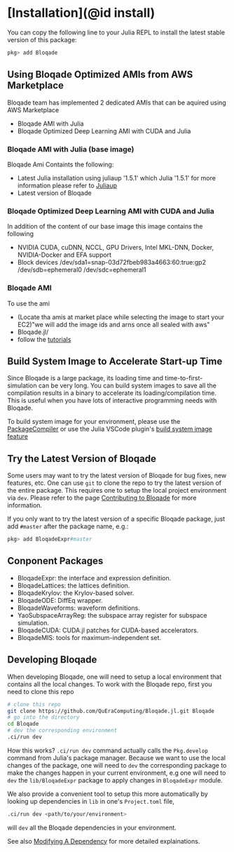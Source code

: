 # [Installation](@id install)

You can copy the following line to your Julia REPL
to install the latest stable version of this package:

```julia
pkg> add Bloqade
```
## Using Bloqade Optimized AMIs from AWS Marketplace
Bloqade team has implemented 2 dedicated AMIs that can be aquired using AWS Marketplace

- Bloqade AMI with Julia
- Bloqade Optimized Deep Learning AMI with CUDA and Julia


### Bloqade AMI with Julia (base image)
Bloqade Ami Containts the following:
- Latest Julia installation using juliaup '1.5.1' which Julia '1.5.1'  for more information please refer to [Juliaup](https://github.com/JuliaLang/juliaup) 
- Latest version of Bloqade 

### Bloqade Optimized Deep Learning AMI with CUDA and Julia
In addition of the content of our base image  this image contains the following
- NVIDIA CUDA, cuDNN, NCCL, GPU Drivers, Intel MKL-DNN, Docker, NVIDIA-Docker and EFA support
- Block devices
 /dev/sda1=snap-03d72fbeb983a4663:60:true:gp2
 /dev/sdb=ephemeral0
 /dev/sdc=ephemeral1


### Bloqade AMI
To use the ami 
- (Locate tha amis at market place while selecting the image to start your EC2)"we will add the image ids and arns once all sealed with aws"
- Bloqade.jl/
- follow the [tutorials](https://queracomputing.github.io/Bloqade.jl/dev/) 

## Build System Image to Accelerate Start-up Time

Since Bloqade is a large package, its loading time
and time-to-first-simulation can be very long.
You can build system images to save all the compilation
results in a binary to accelerate its loading/compilation
time. This is useful when you have lots of interactive
programming needs with Bloqade.

To build system image for your environment, please use
the [PackageCompiler](https://julialang.github.io/PackageCompiler.jl/dev/)
or use the Julia VSCode plugin's [build system image feature](https://www.julia-vscode.org/docs/stable/userguide/compilesysimage/)

## Try the Latest Version of Bloqade

Some users may want to try the latest version of Bloqade
for bug fixes, new features, etc. One can use `git` to clone the
repo to try the latest version of the entire package. This
requires one to setup the local project environment via `dev`.
Please refer to the page [Contributing to Bloqade](@ref) for more information.

If you only want to try the latest version of a specific
Bloqade package, just add `#master` after the package name, e.g.:

```julia
pkg> add BloqadeExpr#master
```

## Conponent Packages

- BloqadeExpr: the interface and expression definition.
- BloqadeLattices: the lattices definition.
- BloqadeKrylov: the Krylov-based solver.
- BloqadeODE: DiffEq wrapper.
- BloqadeWaveforms: waveform definitions.
- YaoSubspaceArrayReg: the subspace array register for subspace simulation.
- BloqadeCUDA: CUDA.jl patches for CUDA-based accelerators.
- BloqadeMIS: tools for maximum-independent set.

## Developing Bloqade

When developing Bloqade, one will need to setup a local environment
that contains all the local changes. To work with the Bloqade repo,
first you need to clone this repo

```sh
# clone this repo
git clone https://github.com/QuEraComputing/Bloqade.jl.git Bloqade
# go into the directory
cd Bloqade
# dev the corresponding environment
.ci/run dev
```

How this works? `.ci/run dev` command actually calls the `Pkg.develop`
command from Julia's package manager. Because we want to use the local
changes of the package,
one will need to `dev` the corresponding package to make the changes
happen in your current environment, e.g one will need to `dev` the
`lib/BloqadeExpr` package to apply changes in `BloqadeExpr` module.

We also provide a convenient tool to setup this more automatically by
looking up dependencies in `lib` in one's `Project.toml` file,

```sh
.ci/run dev <path/to/your/environment>
```

will `dev` all the Bloqade dependencies in your environment.

See also [Modifying A Dependency](https://pkgdocs.julialang.org/v1/getting-started/#Modifying-A-Dependency)
for more detailed explainations.

